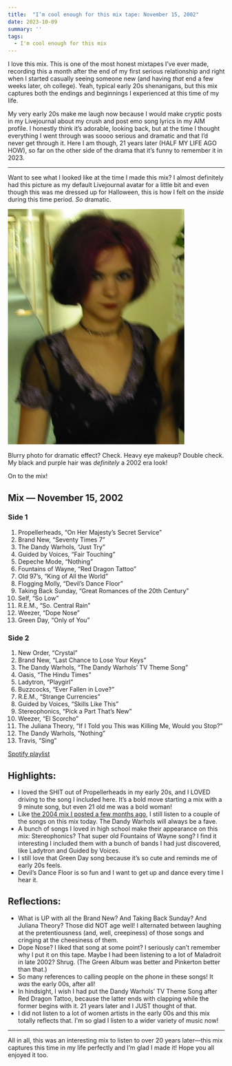 ```yaml
---
title:  "I’m cool enough for this mix tape: November 15, 2002"
date: 2023-10-09
summary: ''
tags:
  - I'm cool enough for this mix
---
```

I love this mix. This is one of the most honest mixtapes I’ve ever made, recording this a month after the end of my first serious relationship and right when I started casually seeing someone new (and having *that* end a few weeks later, oh college). Yeah, typical early 20s shenanigans, but this mix captures both the endings and beginnings I experienced at this time of my life.

My very early 20s make me laugh now because I would make cryptic posts in my Livejournal about my crush and post emo song lyrics in my AIM profile.  I honestly think it’s adorable, looking back, but at the time I thought everything I went through was soooo serious and dramatic and that I’d never get through it. Here I am though, 21 years later (HALF MY LIFE AGO HOW), so far on the other side of the drama that it’s funny to remember it in 2023.

***

Want to see what I looked like at the time I made this mix? I almost definitely had this picture as my default Livejournal avatar for a little bit and even though this was me dressed up for Halloween, this is how I felt on the *inside* during this time period. *So* dramatic.

![Aubrey with purple and black hair, dressed as an evil pixie on Halloween 2002.](./images/aub-pixie.jpg)

Blurry photo for dramatic effect? Check. Heavy eye makeup? Double check. My black and purple hair was *definitely* a 2002 era look!

On to the mix!

## Mix — November 15, 2002
### Side 1
1. Propellerheads, “On Her Majesty’s Secret Service”
2. Brand New, “Seventy Times 7”
3. The Dandy Warhols, “Just Try”
4. Guided by Voices, “Fair Touching”
5. Depeche Mode, “Nothing”
6. Fountains of Wayne, “Red Dragon Tattoo”
7. Old 97’s, “King of All the World”
8. Flogging Molly, “Devil’s Dance Floor”
9. Taking Back Sunday, “Great Romances of the 20th Century”
10. Self, “So Low”
11. R.E.M., “So. Central Rain”
12. Weezer, “Dope Nose”
13. Green Day, “Only of You”

### Side 2
1. New Order, “Crystal”
2. Brand New, “Last Chance to Lose Your Keys”
3. The Dandy Warhols, “The Dandy Warhols’ TV Theme Song”
4. Oasis, “The Hindu Times”
5. Ladytron, “Playgirl”
6. Buzzcocks, “Ever Fallen in Love?”
7. R.E.M., “Strange Currencies”
8. Guided by Voices, “Skills Like This”
9. Stereophonics, “Pick a Part That’s New”
10. Weezer, “El Scorcho”
11. The Juliana Theory, “If I Told you This was Killing Me, Would you Stop?”
12. The Dandy Warhols, “Nothing”
13. Travis, “Sing”

[Spotify playlist](https://open.spotify.com/playlist/3OzN7RcyaP78tok0PF130R?si=409decfa0085403b)

## Highlights: 
* I loved the SHIT out of Propellerheads in my early 20s, and I LOVED driving to the song I included here. It’s a bold move starting a mix with a 9 minute song, but even 21 old me was a bold woman!
* Like [the 2004 mix I posted a few months ago](/im-cool-enough-for-this-mix-tape-march-20-2004/), I still listen to a couple of the songs on this mix today. The Dandy Warhols will always be a fave.
* A bunch of songs I loved in high school make their appearance on this mix: Stereophonics? That super old Fountains of Wayne song? I find it interesting I included them with a bunch of bands I had just discovered, like Ladytron and Guided by Voices.
* I still love that Green Day song because it’s so cute and reminds me of early 20s feels.
* Devil’s Dance Floor is so fun and I want to get up and dance every time I hear it.

## Reflections:
* What is UP with all the Brand New?  And Taking Back Sunday? And Juliana Theory? Those did NOT age well! I alternated between laughing at the pretentiousness (and, well, creepiness) of those songs and cringing at the cheesiness of them. 
* Dope Nose? I liked that song at some point? I seriously can’t remember why I put it on this tape. Maybe I had been listening to a lot of Maladroit in late 2002? Shrug. (The Green Album was better and Pinkerton better than that.)
* So many references to calling people on the phone in these songs! It *was* the early 00s, after all!
* In hindsight, I wish I had put the Dandy Warhols’ TV Theme Song after Red Dragon Tattoo, because the latter ends with clapping while the former begins with it. 21 years later and I JUST thought of that.
* I did not listen to a lot of women artists in the early 00s and this mix totally reflects that. I'm so glad I listen to a wider variety of music now!

***

All in all, this was an interesting mix to listen to over 20 years later—this mix captures this time in my life perfectly and I’m glad I made it! Hope you all enjoyed it too.

